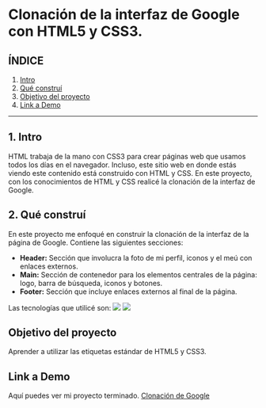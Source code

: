 # Clonación de la interfaz de Google con HTML5 y CSS3.

## **ÍNDICE**

1. [Intro](link)
2. [Qué construí](link)
3. [Objetivo del proyecto](link)
4. [Link a Demo](link)

****

## 1. Intro
HTML trabaja de la mano con CSS3 para crear páginas web que usamos todos los días en el navegador.  Incluso, este sitio web en donde estás viendo este contenido está construido con HTML y CSS. En este proyecto, con los conocimientos de HTML y CSS realicé la clonación de la interfaz de Google.

## 2. Qué construí
En este proyecto me enfoqué en construir la clonación de la interfaz de la página de Google.
Contiene las siguientes secciones:

* **Header:** Sección que involucra la foto de mi perfil, iconos y el meú con enlaces externos.
* **Main:** Sección de contenedor para los elementos centrales de la página: logo, barra de búsqueda, iconos y botones.
* **Footer:** Sección que incluye enlaces externos al final de la página.

Las tecnologías que utilicé son:
<img src="https://img.shields.io/badge/CSS3-1572B6?style=for-the-badge&logo=css3&logoColor=white" />
<img src="https://img.shields.io/badge/HTML5-E34F26?style=for-the-badge&logo=html5&logoColor=white"/>

## Objetivo del proyecto
Aprender a utilizar las etiquetas estándar de HTML5 y CSS3.

## Link a Demo
Aquí puedes ver mi proyecto terminado. [Clonación de Google](https://clonde-google-rose.vercel.app/)

